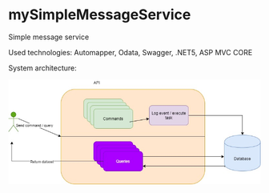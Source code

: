 # mySimpleMessageService
Simple message service

Used technologies:
Automapper,
Odata,
Swagger,
.NET5,
ASP MVC CORE

System architecture:

![alt text](https://github.com/mprzybylek/mySimpleMessageService/blob/main/Images/Architecture.jpg)


